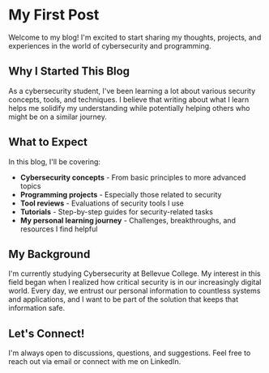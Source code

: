 # My First Post

Welcome to my blog! I'm excited to start sharing my thoughts, projects, and experiences in the world of cybersecurity and programming.

## Why I Started This Blog

As a cybersecurity student, I've been learning a lot about various security concepts, tools, and techniques. I believe that writing about what I learn helps me solidify my understanding while potentially helping others who might be on a similar journey.

## What to Expect

In this blog, I'll be covering:

- **Cybersecurity concepts** - From basic principles to more advanced topics
- **Programming projects** - Especially those related to security
- **Tool reviews** - Evaluations of security tools I use
- **Tutorials** - Step-by-step guides for security-related tasks
- **My personal learning journey** - Challenges, breakthroughs, and resources I find helpful

## My Background

I'm currently studying Cybersecurity at Bellevue College. My interest in this field began when I realized how critical security is in our increasingly digital world. Every day, we entrust our personal information to countless systems and applications, and I want to be part of the solution that keeps that information safe.

## Let's Connect!

I'm always open to discussions, questions, and suggestions. Feel free to reach out via email or connect with me on LinkedIn.